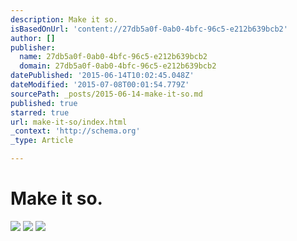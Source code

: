 ```yaml
---
description: Make it so.
isBasedOnUrl: 'content://27db5a0f-0ab0-4bfc-96c5-e212b639bcb2'
author: []
publisher:
  name: 27db5a0f-0ab0-4bfc-96c5-e212b639bcb2
  domain: 27db5a0f-0ab0-4bfc-96c5-e212b639bcb2
datePublished: '2015-06-14T10:02:45.048Z'
dateModified: '2015-07-08T00:01:54.779Z'
sourcePath: _posts/2015-06-14-make-it-so.md
published: true
starred: true
url: make-it-so/index.html
_context: 'http://schema.org'
_type: Article

---
```

# Make it so.
![](https://the-grid-user-content.s3-us-west-2.amazonaws.com/c722c4bf-a3b2-43e9-80a7-84dea3406f42.jpg)
![](https://the-grid-user-content.s3-us-west-2.amazonaws.com/97762847-13de-498e-97a0-8cec41279f3c.jpg)
![](https://the-grid-user-content.s3-us-west-2.amazonaws.com/b8d0483a-82da-4bdf-a687-a110abaddd66.jpg)